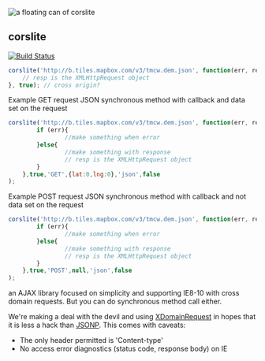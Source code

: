 ![a floating can of corslite](https://f.cloud.github.com/assets/83384/341733/2fc1dcb8-9d7a-11e2-8ad1-7961248920c3.png)

## corslite

[![Build Status](https://travis-ci.org/mapbox/corslite.svg?branch=master)](https://travis-ci.org/mapbox/corslite)

```js
corslite('http://b.tiles.mapbox.com/v3/tmcw.dem.json', function(err, resp) {
    // resp is the XMLHttpRequest object
}, true); // cross origin?
```

Example GET request JSON synchronous method with callback and data set on the request

```js
corslite('http://b.tiles.mapbox.com/v3/tmcw.dem.json', function(err, response) {
		if (err){
				//make something when error
		}else{
				//make something with response
				// resp is the XMLHttpRequest object
		}       
    },true,'GET',{lat:0,lng:0},'json',false
);
```

Example POST request JSON synchronous method with callback and not data set on the request

```js
corslite('http://b.tiles.mapbox.com/v3/tmcw.dem.json', function(err, response) {
		if (err){
				//make something when error
		}else{
				//make something with response
				// resp is the XMLHttpRequest object
		}       
    },true,'POST',null,'json',false
);
```

an AJAX library focused on simplicity and supporting IE8-10 with cross domain
requests. But you can do synchronous method call either.

We're making a deal with the devil and using [XDomainRequest](http://bit.ly/XTxZet)
in hopes that it is less a hack than [JSONP](http://en.wikipedia.org/wiki/JSONP).
This comes with caveats:


* The only header permitted is 'Content-type'
* No access error diagnostics (status code, response body) on IE
